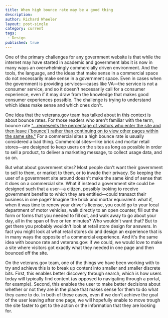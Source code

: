 ```yaml
---
title: When high bounce rate may be a good thing
description:
author: Richard Wheeler
layout: post-single
category: current
tags:
 - Design
published: true
---
```


One of the primary challenges for any government website is that while the internet may have started in academic and government labs it is now in many ways an overwhelmingly commercially driven environment. And the tools, the language, and the ideas that make sense in a commercial space do not necessarily make sense in a government space. Even in cases when the government is providing services—cases like VA—the service is not a consumer service, and so it doesn't necessarily call for a consumer experience, even if it may draw from the knowledge that makes good consumer experiences possible. The challenge is trying to understand which ideas make sense and which ones don't.

One idea that the veterans.gov team has talked about in this context is about bounce rates. For those readers who aren't familiar with the term, bounce rate ["...represents the percentage of visitors who enter the site and then leave ('bounce') rather than continuing on to view other pages within the same site."](https://en.wikipedia.org/wiki/Bounce_rate) For a commercial sites a high bounce rate is usually considered a bad thing. Commercial sites—like brick and mortar retail stores—are designed to keep users on the sites as long as possible in order to sell a product, to deliver a marketing message, to collect usage data, and so on.

But what about government sites? Most people don't want their government to sell to them, or market to them, or to invade their privacy. So keeping the user of a government site around doesn't make the same kind of sense that it does on a commercial site. What if instead a government site could be designed such that a user—a citizen, possibly looking to receive government benefits to which they are entitled—could transact their business in one page? Imagine the brick and mortar equivalent: what if, when it was time to renew your driver's license, you could go to your local department of motor vehicles, walk directly to an open counter, fill out the form or forms that you needed to fill out, and walk away to go about your day, all in the span of five or ten minutes? Who wouldn't want that? But to get there you probably wouldn't look at retail store design for answers. In fact you might look at what retail stores do and design an experience that is in many ways the opposite of a commercial experience. And it's the same idea with bounce rate and veterans.gov: if we could, we would love to make a site where visitors got exactly what they needed in one page and then bounced off the site.

On the veterans.gov team, one of the things we have been working with to try and achieve this is to break up content into smaller and smaller discrete bits. First, this enables better discovery through search, which is how users today will typically find content (as opposed to navigating through a portal, for example). Second, this enables the user to make better decisions about whether or not they are in the place that makes sense for them to do what they came to do. In both of these cases, even if we don't achieve the goal of the user leaving after one page, we will hopefully enable to move trough the site faster to get to the action or the information that they are looking for.

